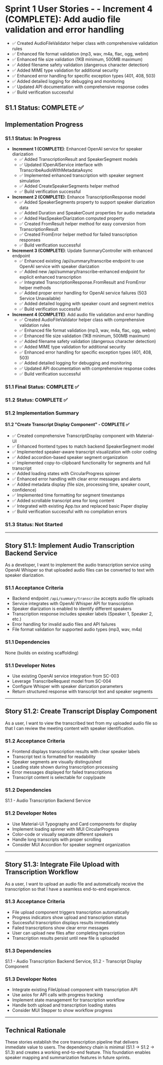 # Sprint 1 User Stories - - **Increment 4 (COMPLETE)**: Add audio file validation and error handling

- ✅ Created AudioFileValidator helper class with comprehensive validation rules
- ✅ Enhanced file format validation (mp3, wav, m4a, flac, ogg, webm)
- ✅ Enhanced file size validation (1KB minimum, 500MB maximum)
- ✅ Added filename safety validation (dangerous character detection)
- ✅ Added MIME type validation for additional security
- ✅ Enhanced error handling for specific exception types (401, 408, 503)
- ✅ Added detailed logging for debugging and monitoring
- ✅ Updated API documentation with comprehensive response codes
- ✅ Build verification successful

## S1.1 Status: COMPLETE ✅

## Implementation Progress

### S1.1 Status: In Progress

- **Increment 1 (COMPLETE)**: Enhanced OpenAI service for speaker diarization
  - ✅ Added TranscriptionResult and SpeakerSegment models
  - ✅ Updated IOpenAIService interface with TranscribeAudioWithMetadataAsync
  - ✅ Implemented enhanced transcription with speaker segment simulation
  - ✅ Added CreateSpeakerSegments helper method
  - ✅ Build verification successful
- **Increment 2 (COMPLETE)**: Enhance TranscriptionResponse model
  - ✅ Added SpeakerSegments property to support speaker diarization data
  - ✅ Added Duration and SpeakerCount properties for audio metadata
  - ✅ Added HasSpeakerDiarization computed property
  - ✅ Created FromResult helper method for easy conversion from TranscriptionResult
  - ✅ Created FromError helper method for failed transcription responses
  - ✅ Build verification successful
- **Increment 3 (COMPLETE)**: Update SummaryController with enhanced endpoint
  - ✅ Enhanced existing /api/summary/transcribe endpoint to use OpenAI service with speaker diarization
  - ✅ Added new /api/summary/transcribe-enhanced endpoint for explicit enhanced transcription
  - ✅ Integrated TranscriptionResponse.FromResult and FromError helper methods
  - ✅ Added proper error handling for OpenAI service failures (503 Service Unavailable)
  - ✅ Added detailed logging with speaker count and segment metrics
  - ✅ Build verification successful
- **Increment 4 (COMPLETE)**: Add audio file validation and error handling
  - ✅ Created AudioFileValidator helper class with comprehensive validation rules
  - ✅ Enhanced file format validation (mp3, wav, m4a, flac, ogg, webm)
  - ✅ Enhanced file size validation (1KB minimum, 500MB maximum)
  - ✅ Added filename safety validation (dangerous character detection)
  - ✅ Added MIME type validation for additional security
  - ✅ Enhanced error handling for specific exception types (401, 408, 503)
  - ✅ Added detailed logging for debugging and monitoring
  - ✅ Updated API documentation with comprehensive response codes
  - ✅ Build verification successful

### S1.1 Final Status: COMPLETE ✅

### S1.2 Status: COMPLETE ✅

### S1.2 Implementation Summary

#### S1.2 "Create Transcript Display Component" - COMPLETE ✅

- ✅ Created comprehensive TranscriptDisplay component with Material-UI
- ✅ Enhanced frontend types to match backend SpeakerSegment model
- ✅ Implemented speaker-aware transcript visualization with color coding
- ✅ Added accordion-based speaker segment organization
- ✅ Implemented copy-to-clipboard functionality for segments and full transcript
- ✅ Added loading states with CircularProgress spinner
- ✅ Enhanced error handling with clear error messages and alerts
- ✅ Added metadata display (file size, processing time, speaker count, confidence)
- ✅ Implemented time formatting for segment timestamps
- ✅ Added scrollable transcript area for long content
- ✅ Integrated with existing App.tsx and replaced basic Paper display
- ✅ Build verification successful with no compilation errors

### S1.3 Status: Not Started

---

## Story S1.1: Implement Audio Transcription Backend Service

As a developer, I want to implement the audio transcription service using OpenAI Whisper so that uploaded audio files can be converted to text with speaker diarization.

### S1.1 Acceptance Criteria

- Backend endpoint `/api/summary/transcribe` accepts audio file uploads
- Service integrates with OpenAI Whisper API for transcription
- Speaker diarization is enabled to identify different speakers
- Transcription response includes speaker labels (Speaker 1, Speaker 2, etc.)
- Error handling for invalid audio files and API failures
- File format validation for supported audio types (mp3, wav, m4a)

### S1.1 Dependencies

None (builds on existing scaffolding)

### S1.1 Developer Notes

- Use existing OpenAI service integration from SC-003
- Leverage TranscribeRequest model from SC-004
- Configure Whisper with speaker diarization parameters
- Return structured response with transcript text and speaker segments

---

## Story S1.2: Create Transcript Display Component

As a user, I want to view the transcribed text from my uploaded audio file so that I can review the meeting content with speaker identification.

### S1.2 Acceptance Criteria

- Frontend displays transcription results with clear speaker labels
- Transcript text is formatted for readability
- Speaker segments are visually distinguished
- Loading state shown during transcription processing
- Error messages displayed for failed transcriptions
- Transcript content is selectable for copy/paste

### S1.2 Dependencies

S1.1 - Audio Transcription Backend Service

### S1.2 Developer Notes

- Use Material-UI Typography and Card components for display
- Implement loading spinner with MUI CircularProgress
- Color-code or visually separate different speakers
- Handle long transcripts with proper scrolling
- Consider MUI Accordion for speaker segment organization

---

## Story S1.3: Integrate File Upload with Transcription Workflow

As a user, I want to upload an audio file and automatically receive the transcription so that I have a seamless end-to-end experience.

### S1.3 Acceptance Criteria

- File upload component triggers transcription automatically
- Progress indicators show upload and transcription status
- Successful transcription displays results immediately
- Failed transcriptions show clear error messages
- User can upload new files after completing transcription
- Transcription results persist until new file is uploaded

### S1.3 Dependencies

S1.1 - Audio Transcription Backend Service, S1.2 - Transcript Display Component

### S1.3 Developer Notes

- Integrate existing FileUpload component with transcription API
- Use axios for API calls with progress tracking
- Implement state management for transcription workflow
- Handle both upload and transcription loading states
- Consider MUI Stepper to show workflow progress

---

## Technical Rationale

These stories establish the core transcription pipeline that delivers immediate value to users. The dependency chain is minimal (S1.1 → S1.2 → S1.3) and creates a working end-to-end feature. This foundation enables speaker mapping and summarization features in future sprints.
